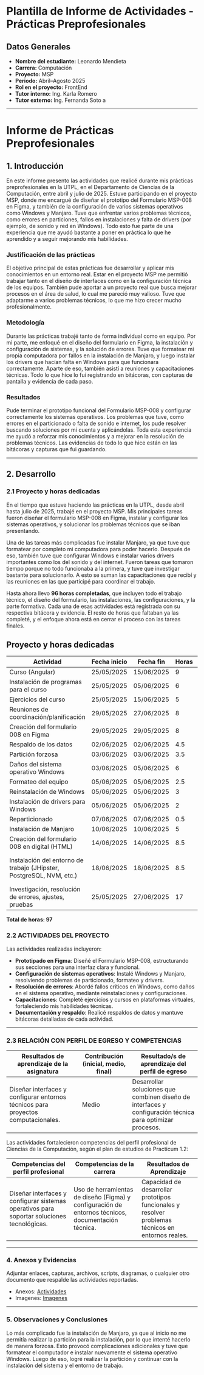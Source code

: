 # Plantilla de Informe de Actividades - Prácticas Preprofesionales

## Datos Generales

- **Nombre del estudiante:** Leonardo Mendieta
- **Carrera:** Computación
- **Proyecto:** MSP
- **Periodo:** Abril–Agosto 2025
- **Rol en el proyecto:** FrontEnd
- **Tutor interno:** Ing. Karla Romero
- **Tutor externo:** Ing. Fernanda Soto
a

---

# Informe de Prácticas Preprofesionales

## 1. Introducción

En este informe presento las actividades que realicé durante mis prácticas preprofesionales en la UTPL, en el Departamento de Ciencias de la Computación, entre abril y julio de 2025. Estuve participando en el proyecto MSP, donde me encargué de diseñar el prototipo del Formulario MSP-008 en Figma, y también de la configuración de varios sistemas operativos como Windows y Manjaro. Tuve que enfrentar varios problemas técnicos, como errores en particiones, fallos en instalaciones y falta de drivers (por ejemplo, de sonido y red en Windows). Todo esto fue parte de una experiencia que me ayudó bastante a poner en práctica lo que he aprendido y a seguir mejorando mis habilidades.

### Justificación de las prácticas

El objetivo principal de estas prácticas fue desarrollar y aplicar mis conocimientos en un entorno real. Estar en el proyecto MSP me permitió trabajar tanto en el diseño de interfaces como en la configuración técnica de los equipos. También pude aportar a un proyecto real que busca mejorar procesos en el área de salud, lo cual me pareció muy valioso. Tuve que adaptarme a varios problemas técnicos, lo que me hizo crecer mucho profesionalmente.

### Metodología

Durante las prácticas trabajé tanto de forma individual como en equipo. Por mi parte, me enfoqué en el diseño del formulario en Figma, la instalación y configuración de sistemas, y la solución de errores. Tuve que formatear mi propia computadora por fallos en la instalación de Manjaro, y luego instalar los drivers que hacían falta en Windows para que funcionara correctamente. Aparte de eso, también asistí a reuniones y capacitaciones técnicas. Todo lo que hice lo fui registrando en bitácoras, con capturas de pantalla y evidencia de cada paso.

### Resultados

Pude terminar el prototipo funcional del Formulario MSP-008 y configurar correctamente los sistemas operativos. Los problemas que tuve, como errores en el particionado o falta de sonido e internet, los pude resolver buscando soluciones por mi cuenta y aplicándolas. Toda esta experiencia me ayudó a reforzar mis conocimientos y a mejorar en la resolución de problemas técnicos. Las evidencias de todo lo que hice están en las bitácoras y capturas que fui guardando.

---

## 2. Desarrollo

### 2.1 Proyecto y horas dedicadas

En el tiempo que estuve haciendo las prácticas en la UTPL, desde abril hasta julio de 2025, trabajé en el proyecto MSP. Mis principales tareas fueron diseñar el formulario MSP-008 en Figma, instalar y configurar los sistemas operativos, y solucionar los problemas técnicos que se iban presentando.

Una de las tareas más complicadas fue instalar Manjaro, ya que tuve que formatear por completo mi computadora para poder hacerlo. Después de eso, también tuve que configurar Windows e instalar varios drivers importantes como los del sonido y del internet. Fueron tareas que tomaron tiempo porque no todo funcionaba a la primera, y tuve que investigar bastante para solucionarlo. A esto se suman las capacitaciones que recibí y las reuniones en las que participé para coordinar el trabajo.

Hasta ahora llevo **96 horas completadas**, que incluyen todo el trabajo técnico, el diseño del formulario, las instalaciones, las configuraciones, y la parte formativa. Cada una de esas actividades está registrada con su respectiva bitácora y evidencia. El resto de horas que faltaban ya las completé, y el enfoque ahora está en cerrar el proceso con las tareas finales.


## Proyecto y horas dedicadas

| **Actividad**                                                | **Fecha inicio** | **Fecha fin** | **Horas** | **Evidencia/Referencia**                                     |
| ------------------------------------------------------------ | ---------------- | ------------- | --------- | ------------------------------------------------------------ |
| Curso (Angular)                                              | 25/05/2025       | 15/06/2025    | 9         | https://github.com/andres726127/Practicas_1.2                |
| Instalación de programas para el curso                       | 25/05/2025       | 05/06/2025    | 6         | [VSS](https://raw.githubusercontent.com/MRodzDirect/Practicum1.2-MSP/refs/heads/main/assets/images(Leonardo)/VSS2025-07-25.jpeg) |
| Ejercicios del curso                                         | 25/05/2025       | 15/06/2025    | 5         | https://github.com/andres726127/Practicas_1.2                |
| Reuniones de coordinación/planificación                      | 29/05/2025       | 27/06/2025    | 8         |                                                              |
| Creación del formulario 008 en Figma                         | 29/05/2025       | 29/05/2025    | 8         | https://www.figma.com/design/7chQ65Df5uc40cuQIqZP3O/MSP-1T?node-id=0-1&p=f&t=NVzHKv5Dj7ETU57g-0 |
| Respaldo de los datos                                        | 02/06/2025       | 02/06/2025    | 4.5       | [Respaldo de datos](https://raw.githubusercontent.com/MRodzDirect/Practicum1.2-MSP/refs/heads/main/assets/images(Leonardo)/RespaldoDeDatos2025-07-16.jpeg) |
| Partición forzosa                                            | 03/06/2025       | 03/06/2025    | 3.5       | [Intento de particion](https://raw.githubusercontent.com/MRodzDirect/Practicum1.2-MSP/refs/heads/main/assets/images(Leonardo)/IntentoDeParticion2025-07-16.jpeg) |
| Daños del sistema operativo Windows                          | 03/06/2025       | 05/06/2025    | 6         | [Daños en Windows](https://raw.githubusercontent.com/MRodzDirect/Practicum1.2-MSP/refs/heads/main/assets/images(Leonardo)/Error2025-07-16.jpeg) |
| Formateo del equipo                                          | 05/06/2025       | 05/06/2025    | 2.5       | [Formateo](https://raw.githubusercontent.com/MRodzDirect/Practicum1.2-MSP/refs/heads/main/assets/images(Leonardo)/FormateoyDraivers2025-07-16.jpeg) |
| Reinstalación de Windows                                     | 05/06/2025       | 05/06/2025    | 3         | [Reinstalación de Windows](https://raw.githubusercontent.com/MRodzDirect/Practicum1.2-MSP/refs/heads/main/assets/images(Leonardo)/CargandoWindows2025-07-16.jpeg) |
| Instalación de drivers para Windows                          | 05/06/2025       | 05/06/2025    | 2         | [Drivers](https://raw.githubusercontent.com/MRodzDirect/Practicum1.2-MSP/refs/heads/main/assets/images(Leonardo)/Drivers.png) |
| Reparticionado                                               | 07/06/2025       | 07/06/2025    | 0.5       | [Reparticion](https://raw.githubusercontent.com/MRodzDirect/Practicum1.2-MSP/refs/heads/main/assets/images(Leonardo)/ParticionCreada2025-07-16.jpeg) |
| Instalación de Manjaro                                       | 10/06/2025       | 10/06/2025    | 5         | [Manjaro Instalando](https://raw.githubusercontent.com/MRodzDirect/Practicum1.2-MSP/refs/heads/main/assets/images(Leonardo)/InicioManjaro2025-07-16.jpeg) |
| Creación del formulario 008 en digital (HTML)                | 14/06/2025       | 14/06/2025    | 8.5         | [Formulario 008](https://raw.githubusercontent.com/MRodzDirect/Practicum1.2-MSP/refs/heads/main/assets/images(manjaro-javier)/WhatsApp%20Image%202025-07-11%20at%2011.22.09.jpeg) |
| Instalación del entorno de trabajo (JHipster, PostgreSQL, NVM, etc.) | 18/06/2025       | 18/06/2025    | 8.5       | Tools: JHipster -> convertir código a entidades, OS: Manjaro, Binaries: Java 17, JDL SpringBoot, PostgreSQL (natively, not with docker), Node 18 minimum (nvm is possible to use), Docker, compose, db, KeyCloak |
| Investigación, resolución de errores, ajustes, pruebas       | 25/05/2025       | 27/06/2025    | 17        | [Formateada](https://raw.githubusercontent.com/MRodzDirect/Practicum1.2-MSP/refs/heads/main/assets/images(Leonardo)/PCFormate2025-07-16.jpeg) |

**Total de horas: 97**



### 2.2 ACTIVIDADES DEL PROYECTO

Las actividades realizadas incluyeron:

- **Prototipado en Figma**: Diseñé el Formulario MSP-008, estructurando sus secciones para una interfaz clara y funcional.
- **Configuración de sistemas operativos**: Instalé Windows y Manjaro, resolviendo problemas de particionado, formateo y drivers.
- **Resolución de errores**: Abordé fallos críticos en Windows, como daños en el sistema operativo, mediante reinstalaciones y configuraciones.
- **Capacitaciones**: Completé ejercicios y cursos en plataformas virtuales, fortaleciendo mis habilidades técnicas.
- **Documentación y respaldo**: Realicé respaldos de datos y mantuve bitácoras detalladas de cada actividad.

---





### 2.3 RELACIÓN CON PERFIL DE EGRESO Y COMPETENCIAS

| **Resultados de aprendizaje de la asignatura**               | **Contribución (inicial, medio, final)** | **Resultado/s de aprendizaje del perfil de egreso**          |
| ------------------------------------------------------------ | ---------------------------------------- | ------------------------------------------------------------ |
| Diseñar interfaces y configurar entornos técnicos para proyectos computacionales. | Medio                                    | Desarrollar soluciones que combinen diseño de interfaces y configuración técnica para optimizar procesos. |

Las actividades fortalecieron competencias del perfil profesional de Ciencias de la Computación, según el plan de estudios de Practicum 1.2:

| **Competencias del perfil profesional**                      | **Competencias de la carrera**                               | **Resultados de Aprendizaje**                                |
| ------------------------------------------------------------ | ------------------------------------------------------------ | ------------------------------------------------------------ |
| Diseñar interfaces y configurar sistemas operativos para soportar soluciones tecnológicas. | Uso de herramientas de diseño (Figma) y configuración de entornos técnicos, documentación técnica. | Capacidad de desarrollar prototipos funcionales y resolver problemas técnicos en entornos reales. |

---



### 4. Anexos y Evidencias

Adjuntar enlaces, capturas, archivos, scripts, diagramas, o cualquier otro documento que respalde las actividades reportadas.

- Anexos: [Actividades](Bitacoras/Actividades/)
- Imagenes: [Imagenes](/assets/images(Leonardo)/)

---



### 5. Observaciones y Conclusiones

Lo más complicado fue la instalación de Manjaro, ya que al inicio no me permitía realizar la partición para la instalación, por lo que intenté hacerlo de manera forzosa. Esto provocó complicaciones adicionales y tuve que formatear el computador e instalar nuevamente el sistema operativo Windows. Luego de eso, logré realizar la partición y continuar con la instalación del sistema y el entorno de trabajo.
